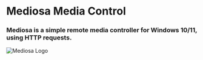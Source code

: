 <h1>Mediosa Media Control</h1>
<h3>Mediosa is a simple remote media controller for Windows 10/11, using HTTP requests.</h3>
<img src="https://i.ibb.co/qMbrrn4/Capture.png" alt="Mediosa Logo">
